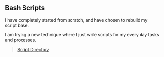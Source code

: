 ## Bash Scripts
I have completely started from scratch, and have chosen to rebuild my script base.

I am trying a new technique where I just write scripts for my every day tasks and processes.

> [Script Directory](https://jrussellfreelance.github.io/bash-scripts/#/)
